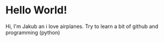 # Hello World!

Hi, I'm Jakub an i love airplanes. Try to learn a bit of github and programming (python)
